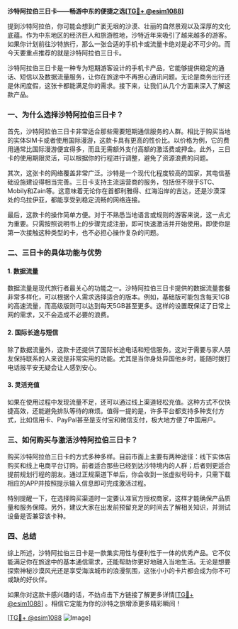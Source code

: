 **沙特阿拉伯三日卡——畅游中东的便捷之选[[TG💪+ @esim1088](https://t.me/s/esim1088)]**

提到沙特阿拉伯，你可能会想到广袤无垠的沙漠、壮丽的自然景观以及深厚的文化底蕴。作为中东地区的经济巨人和旅游胜地，沙特近年来吸引了越来越多的游客。如果你计划前往沙特旅行，那么一张合适的手机卡或流量卡绝对是必不可少的。而今天要重点推荐的就是沙特阿拉伯三日卡。

沙特阿拉伯三日卡是一种专为短期游客设计的手机卡产品，它能够提供稳定的通话、短信以及数据流量服务，让你在旅途中不再担心通讯问题。无论是商务出行还是休闲度假，这张卡都能满足你的需求。接下来，让我们从几个方面来深入了解这款产品。

### 一、为什么选择沙特阿拉伯三日卡？

首先，沙特阿拉伯三日卡非常适合那些需要短期通信服务的人群。相比于购买当地的实体SIM卡或者使用国际漫游，这款卡具有更高的性价比。以价格为例，它的费用通常比国际漫游便宜得多，而且无需额外支付高额的激活费或押金。此外，三日卡的使用期限灵活，可以根据你的行程进行调整，避免了资源浪费的问题。

其次，这张卡的网络覆盖非常广泛。沙特是一个现代化程度较高的国家，其电信基础设施建设得相当完善。三日卡支持主流运营商的服务，包括但不限于STC、Mobily和Zain等。这意味着无论你在首都利雅得、红海沿岸的吉达，还是沙漠深处的乌拉伊亚，都能享受到稳定流畅的网络连接。

最后，这款卡的操作简单方便。对于不熟悉当地语言或规则的游客来说，这一点尤为重要。只需按照说明书上的步骤完成注册，即可快速激活并开始使用。即使你是第一次接触这种类型的卡，也不必担心操作复杂的问题。

### 二、三日卡的具体功能与优势

#### 1. 数据流量
数据流量是现代旅行者最关心的功能之一。沙特阿拉伯三日卡提供的数据流量套餐非常多样化，可以根据个人需求选择适合的版本。例如，基础版可能包含每天1GB的高速流量，而高级版则可以达到每天5GB甚至更多。这样的设置既保证了日常上网的需求，又不会造成不必要的浪费。

#### 2. 国际长途与短信
除了数据流量外，这款卡还提供了国际长途电话和短信服务。这对于需要与家人朋友保持联系的人来说是非常实用的功能。尤其是当你身处异国他乡时，能随时拨打电话报平安无疑会让人感到安心。

#### 3. 灵活充值
如果在使用过程中发现流量不足，还可以通过线上渠道轻松充值。这种方式不仅快捷高效，还能避免排队等待的麻烦。值得一提的是，许多平台都支持多种支付方式，比如信用卡、PayPal甚至是支付宝和微信支付，极大地方便了中国用户。

### 三、如何购买与激活沙特阿拉伯三日卡？

购买沙特阿拉伯三日卡的方式多种多样。目前市面上主要有两种途径：线下实体店购买和线上电商平台订购。前者适合那些已经到达沙特境内的人群；后者则更适合提前规划行程的朋友。通过正规渠道下单后，你会收到一张虚拟号码卡，只需下载相应的APP并按照提示输入信息即可完成激活过程。

特别提醒一下，在选择购买渠道时一定要认准官方授权商家，这样才能确保产品质量和服务保障。另外，建议大家在出发前预留充足的时间去了解相关知识，并测试设备是否兼容该卡种。

### 四、总结

综上所述，沙特阿拉伯三日卡是一款集实用性与便利性于一体的优秀产品。它不仅能满足你在旅途中的基本通信需求，还能帮助你更好地融入当地生活。无论是想要探索神秘沙漠风光还是享受海滨城市的浪漫氛围，这张小小的卡片都会成为你不可或缺的好伙伴。

如果你对这款卡感兴趣的话，不妨点击下方链接了解更多详情[[TG💪+ @esim1088](https://t.me/s/esim1088)] 。相信它定能为你的沙特之旅增添更多精彩瞬间！

[[TG💪+ @esim1088](https://t.me/s/esim1088) ![Image](https://i.postimg.cc/4NQfJmqS/Snipaste-2025-05-13-00-14-12.png)]
